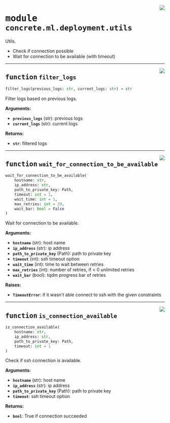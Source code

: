 <!-- markdownlint-disable -->

<a href="../../../src/concrete/ml/deployment/utils.py#L0"><img align="right" style="float:right;" src="https://img.shields.io/badge/-source-cccccc?style=flat-square"></a>

# <kbd>module</kbd> `concrete.ml.deployment.utils`

Utils.

- Check if connection possible
- Wait for connection to be available (with timeout)

______________________________________________________________________

<a href="../../../src/concrete/ml/deployment/utils.py#L13"><img align="right" style="float:right;" src="https://img.shields.io/badge/-source-cccccc?style=flat-square"></a>

## <kbd>function</kbd> `filter_logs`

```python
filter_logs(previous_logs: str, current_logs: str) → str
```

Filter logs based on previous logs.

**Arguments:**

- <b>`previous_logs`</b> (str):  previous logs
- <b>`current_logs`</b> (str):  current logs

**Returns:**

- <b>`str`</b>:  filtered logs

______________________________________________________________________

<a href="../../../src/concrete/ml/deployment/utils.py#L32"><img align="right" style="float:right;" src="https://img.shields.io/badge/-source-cccccc?style=flat-square"></a>

## <kbd>function</kbd> `wait_for_connection_to_be_available`

```python
wait_for_connection_to_be_available(
    hostname: str,
    ip_address: str,
    path_to_private_key: Path,
    timeout: int = 1,
    wait_time: int = 1,
    max_retries: int = 20,
    wait_bar: bool = False
)
```

Wait for connection to be available.

**Arguments:**

- <b>`hostname`</b> (str):  host name
- <b>`ip_address`</b> (str):  ip address
- <b>`path_to_private_key`</b> (Path):  path to private key
- <b>`timeout`</b> (int):  ssh timeout option
- <b>`wait_time`</b> (int):  time to wait between retries
- <b>`max_retries`</b> (int):  number of retries, if \< 0 unlimited retries
- <b>`wait_bar`</b> (bool):  tqdm progress bar of retries

**Raises:**

- <b>`TimeoutError`</b>:  if it wasn't able connect to ssh with the given constraints

______________________________________________________________________

<a href="../../../src/concrete/ml/deployment/utils.py#L86"><img align="right" style="float:right;" src="https://img.shields.io/badge/-source-cccccc?style=flat-square"></a>

## <kbd>function</kbd> `is_connection_available`

```python
is_connection_available(
    hostname: str,
    ip_address: str,
    path_to_private_key: Path,
    timeout: int = 1
)
```

Check if ssh connection is available.

**Arguments:**

- <b>`hostname`</b> (str):  host name
- <b>`ip_address`</b> (str):  ip address
- <b>`path_to_private_key`</b> (Path):  path to private key
- <b>`timeout`</b>:  ssh timeout option

**Returns:**

- <b>`bool`</b>:  True if connection succeeded
